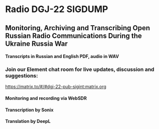 # Radio DGJ-22 SIGDUMP

## Monitoring, Archiving and Transcribing Open Russian Radio Communications During the Ukraine Russia War

#### Transcripts in Russian and English PDF, audio in WAV

### Join our Element chat room for live updates, discussion and suggestions:

https://matrix.to/#/#dgj-22-pub-sigint:matrix.org

#### Monitoring and recording via WebSDR
#### Transcription by Sonix
#### Translation by DeepL
